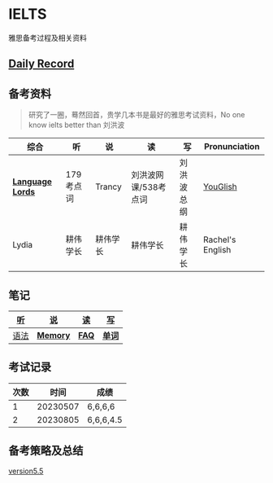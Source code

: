# IELTS

雅思备考过程及相关资料

## [Daily Record](record/daily/index.md)

## 备考资料

> 研究了一圈，蓦然回首，贵学几本书是最好的雅思考试资料，No one know ielts better than 刘洪波

| 综合                                                         | 听        | 说       | 读                   | 写         | Pronunciation                     |
| ------------------------------------------------------------ | --------- | -------- | -------------------- | ---------- | --------------------------------- |
| **[Language Lords](https://www.youtube.com/@languagelords)** | 179考点词 | Trancy   | 刘洪波网课/538考点词 | 刘洪波总纲 | [YouGlish](https://youglish.com/) |
| Lydia                                                        | 耕伟学长  | 耕伟学长 | 耕伟学长             | 耕伟学长   | Rachel's English                  |

## 笔记

| [听](record/summary/listening.md) | [说](record/summary/speaking.md)       | [读](record/summary/reading.md)  | [写](record/summary/writing.md)          |
| --------------------------------- | -------------------------------------- | -------------------------------- | ---------------------------------------- |
| [语法](record/summary/grammar.md) | [**Memory**](record/summary/memory.md) | **[FAQ](record/summary/FAQ.md)** | **[单词](record/summary/vocabulary.md)** |

## 考试记录

| 次数 | 时间     | 成绩      |
| ---- | -------- | --------- |
| 1    | 20230507 | 6,6,6,6   |
| 2    | 20230805 | 6,6,6,4.5 |

## 备考策略及总结

[version5.5](record/summary/strategy.md)